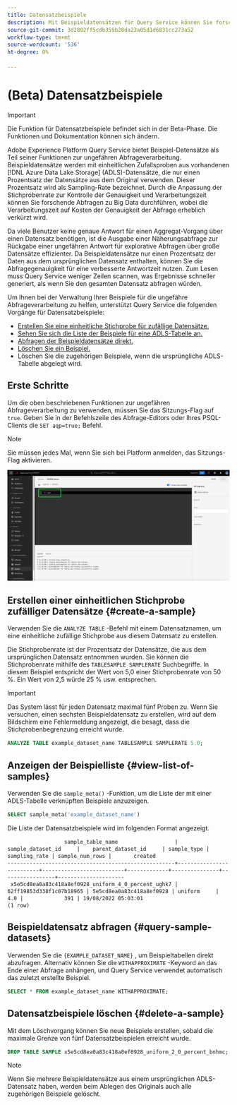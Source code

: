 ```yaml
---
title: Datensatzbeispiele
description: Mit Beispieldatensätzen für Query Service können Sie forschende Abfragen zu Big Data mit deutlich verkürzter Verarbeitungszeit auf Kosten der Genauigkeit von Abfragen durchführen. In diesem Handbuch erfahren Sie, wie Sie Ihre Beispiele für die ungefähre Abfrageverarbeitung verwalten
source-git-commit: 3d2802ff5cdb359b28da23a05d1d6831cc273a52
workflow-type: tm+mt
source-wordcount: '536'
ht-degree: 0%

---
```


# (Beta) Datensatzbeispiele

>[!IMPORTANT]
>
>Die Funktion für Datensatzbeispiele befindet sich in der Beta-Phase. Die Funktionen und Dokumentation können sich ändern.

Adobe Experience Platform Query Service bietet Beispiel-Datensätze als Teil seiner Funktionen zur ungefähren Abfrageverarbeitung. Beispieldatensätze werden mit einheitlichen Zufallsproben aus vorhandenen [!DNL Azure Data Lake Storage] (ADLS)-Datensätze, die nur einen Prozentsatz der Datensätze aus dem Original verwenden. Dieser Prozentsatz wird als Sampling-Rate bezeichnet. Durch die Anpassung der Stichprobenrate zur Kontrolle der Genauigkeit und Verarbeitungszeit können Sie forschende Abfragen zu Big Data durchführen, wobei die Verarbeitungszeit auf Kosten der Genauigkeit der Abfrage erheblich verkürzt wird.

Da viele Benutzer keine genaue Antwort für einen Aggregat-Vorgang über einen Datensatz benötigen, ist die Ausgabe einer Näherungsabfrage zur Rückgabe einer ungefähren Antwort für explorative Abfragen über große Datensätze effizienter. Da Beispieldatensätze nur einen Prozentsatz der Daten aus dem ursprünglichen Datensatz enthalten, können Sie die Abfragegenauigkeit für eine verbesserte Antwortzeit nutzen. Zum Lesen muss Query Service weniger Zeilen scannen, was Ergebnisse schneller generiert, als wenn Sie den gesamten Datensatz abfragen würden.

Um Ihnen bei der Verwaltung Ihrer Beispiele für die ungefähre Abfrageverarbeitung zu helfen, unterstützt Query Service die folgenden Vorgänge für Datensatzbeispiele:

- [Erstellen Sie eine einheitliche Stichprobe für zufällige Datensätze.](#create-a-sample)
- [Sehen Sie sich die Liste der Beispiele für eine ADLS-Tabelle an.](#view-list-of-samples)
- [Abfragen der Beispieldatensätze direkt.](#query-sample-datasets)
- [Löschen Sie ein Beispiel.](#delete-a-sample)
- Löschen Sie die zugehörigen Beispiele, wenn die ursprüngliche ADLS-Tabelle abgelegt wird.

## Erste Schritte

Um die oben beschriebenen Funktionen zur ungefähren Abfrageverarbeitung zu verwenden, müssen Sie das Sitzungs-Flag auf `true`. Geben Sie in der Befehlszeile des Abfrage-Editors oder Ihres PSQL-Clients die `SET aqp=true;` Befehl.

>[!NOTE]
>
>Sie müssen jedes Mal, wenn Sie sich bei Platform anmelden, das Sitzungs-Flag aktivieren.

![Der Abfrage-Editor mit dem Befehl &quot;SET aqp=true;&quot; hervorgehoben.](../images/sql/set-session-flag.png)

## Erstellen einer einheitlichen Stichprobe zufälliger Datensätze {#create-a-sample}

Verwenden Sie die `ANALYZE TABLE` -Befehl mit einem Datensatznamen, um eine einheitliche zufällige Stichprobe aus diesem Datensatz zu erstellen.

Die Stichprobenrate ist der Prozentsatz der Datensätze, die aus dem ursprünglichen Datensatz entnommen wurden. Sie können die Stichprobenrate mithilfe des `TABLESAMPLE SAMPLERATE` Suchbegriffe. In diesem Beispiel entspricht der Wert von 5,0 einer Stichprobenrate von 50 %. Ein Wert von 2,5 würde 25 % usw. entsprechen.

>[!IMPORTANT]
>
>Das System lässt für jeden Datensatz maximal fünf Proben zu. Wenn Sie versuchen, einen sechsten Beispieldatensatz zu erstellen, wird auf dem Bildschirm eine Fehlermeldung angezeigt, die besagt, dass die Stichprobenbegrenzung erreicht wurde.

```sql
ANALYZE TABLE example_dataset_name TABLESAMPLE SAMPLERATE 5.0;
```

## Anzeigen der Beispielliste {#view-list-of-samples}

Verwenden Sie die `sample_meta()` -Funktion, um die Liste der mit einer ADLS-Tabelle verknüpften Beispiele anzuzeigen.

```sql
SELECT sample_meta('example_dataset_name')
```

Die Liste der Datensatzbeispiele wird im folgenden Format angezeigt.

```shell
                  sample_table_name                  |    sample_dataset_id     |    parent_dataset_id     | sample_type | sampling_rate | sample_num_rows |       created      
-----------------------------------------------------+--------------------------+--------------------------+-------------+---------------+-----------------+---------------------
 x5e5cd8ea0a83c418a8ef0928_uniform_4_0_percent_ughk7 | 62ff19853d338f1c07b18965 | 5e5cd8ea0a83c418a8ef0928 | uniform     |           4.0 |             391 | 19/08/2022 05:03:01
(1 row)
```

## Beispieldatensatz abfragen {#query-sample-datasets}

Verwenden Sie die `{EXAMPLE_DATASET_NAME}` , um Beispieltabellen direkt abzufragen. Alternativ können Sie die `WITHAPPROXIMATE` -Keyword an das Ende einer Abfrage anhängen, und Query Service verwendet automatisch das zuletzt erstellte Beispiel.

```sql
SELECT * FROM example_dataset_name WITHAPPROXIMATE;
```

## Datensatzbeispiele löschen {#delete-a-sample}

Mit dem Löschvorgang können Sie neue Beispiele erstellen, sobald die maximale Grenze von fünf Datensatzbeispielen erreicht wurde.

```sql
DROP TABLE SAMPLE x5e5cd8ea0a83c418a8ef0928_uniform_2_0_percent_bnhmc;
```

>[!NOTE]
>
>Wenn Sie mehrere Beispieldatensätze aus einem ursprünglichen ADLS-Datensatz haben, werden beim Ablegen des Originals auch alle zugehörigen Beispiele gelöscht.

